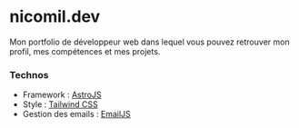 # nicomil.dev

Mon portfolio de développeur web dans lequel vous pouvez retrouver mon profil, mes compétences et mes projets.

### Technos
- Framework : [AstroJS](https://astro.build/)
- Style : [Tailwind CSS](https://tailwindcss.com/)
- Gestion des emails : [EmailJS](https://www.emailjs.com/)